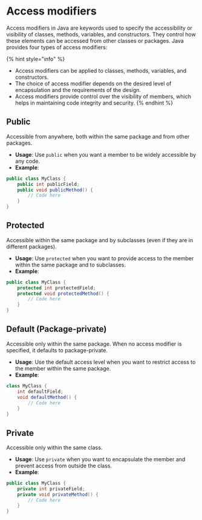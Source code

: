 # Access modifiers

Access modifiers in Java are keywords used to specify the accessibility or visibility of classes, methods, variables, and constructors. They control how these elements can be accessed from other classes or packages. Java provides four types of access modifiers:

{% hint style="info" %}
* Access modifiers can be applied to classes, methods, variables, and constructors.
* The choice of access modifier depends on the desired level of encapsulation and the requirements of the design.
* Access modifiers provide control over the visibility of members, which helps in maintaining code integrity and security.
{% endhint %}



## **Public**&#x20;

Accessible from anywhere, both within the same package and from other packages.

* **Usage**: Use `public` when you want a member to be widely accessible by any code.
* **Example**:

```java
public class MyClass {
    public int publicField;
    public void publicMethod() {
        // Code here
    }
}
```

## **Protected**

Accessible within the same package and by subclasses (even if they are in different packages).

* **Usage**: Use `protected` when you want to provide access to the member within the same package and to subclasses.
* **Example**:

```java
public class MyClass {
    protected int protectedField;
    protected void protectedMethod() {
        // Code here
    }
}
```

## **Default (Package-private)**

Accessible only within the same package. When no access modifier is specified, it defaults to package-private.

* **Usage**: Use the default access level when you want to restrict access to the member within the same package.
* **Example**:

```java
class MyClass {
    int defaultField;
    void defaultMethod() {
        // Code here
    }
}
```

## **Private**

Accessible only within the same class.

* **Usage**: Use `private` when you want to encapsulate the member and prevent access from outside the class.
* **Example**:

```java
public class MyClass {
    private int privateField;
    private void privateMethod() {
        // Code here
    }
}
```

